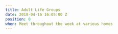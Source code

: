 ```yaml
---
title: Adult Life Groups
date: 2018-04-16 16:05:00 Z
position: 0
when: Meet throughout the week at various homes
---
```



